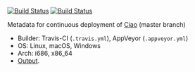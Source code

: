 [![Build Status](https://travis-ci.org/ciao-lang/ciao.CD.svg?branch=master)](https://travis-ci.org/ciao-lang/ciao.CD)
[![Build Status](https://ci.appveyor.com/api/projects/status/3i19dlbss9w9ectu?svg=true)](https://ci.appveyor.com/project/jfmc/ciao-cd)

Metadata for continuous deployment of
[Ciao](https://github.com/ciao-lang/ciao) (master branch)

 - Builder: Travis-CI (`.travis.yml`), AppVeyor (`.appveyor.yml`)
 - OS: Linux, macOS, Windows
 - Arch: i686, x86_64
 - [Output](https://bintray.com/ciao-lang/builds/ciao#files).
